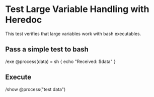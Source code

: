 # Test Large Variable Handling with Heredoc

This test verifies that large variables work with bash executables.

## Pass a simple test to bash
/exe @process(data) = sh {
  echo "Received: $data"
}

## Execute 
/show @process("test data")